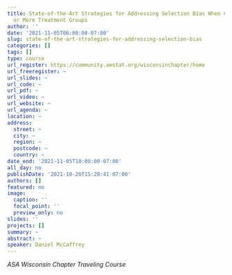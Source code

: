 ```yaml
---
title: State-of-the-Art Strategies for Addressing Selection Bias When Comparing Two
  or More Treatment Groups
author: ''
date: '2021-11-05T06:00:00-07:00'
slug: state-of-the-art-strategies-for-addressing-selection-bias
categories: []
tags: []
type: course
url_register: https://community.amstat.org/wisconsinchapter/home
url_freeregister: ~
url_slides: ~
url_code: ~
url_pdf: ~
url_video: ~
url_website: ~
url_agenda: ~
location: ~
address:
  street: ~
  city: ~
  region: ~
  postcode: ~
  country: ~
date_end: '2021-11-05T10:00:00-07:00'
all_day: no
publishDate: '2021-10-26T15:20:41-07:00'
authors: []
featured: no
image:
  caption: ''
  focal_point: ''
  preview_only: no
slides: ''
projects: []
summary: ~
abstract: ~
speaker: Daniel McCaffrey
---
```

*ASA Wisconsin Chapter Traveling Course*
<!--more-->
